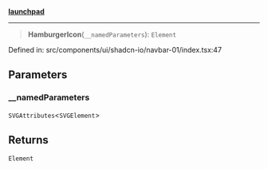 [**launchpad**](index.md)

***

> **HamburgerIcon**(`__namedParameters`): `Element`

Defined in: src/components/ui/shadcn-io/navbar-01/index.tsx:47

## Parameters

### \_\_namedParameters

`SVGAttributes`\<`SVGElement`\>

## Returns

`Element`
